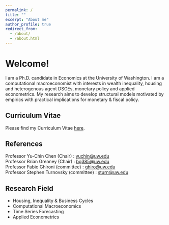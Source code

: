 ```yaml
---
permalink: /
title: ""
excerpt: "About me"
author_profile: true
redirect_from: 
  - /about/
  - /about.html
---
```


Welcome! 
======
I am a Ph.D. candidate in Economics at the University of Washington.
I am a computational macroeconomist with interests in wealth inequality, housing and heterogenous agent DSGEs, monetary policy and applied econometrics. My research aims to develop structural models motivated by empirics with practical implications for monetary & fiscal policy. 

Curriculum Vitae
------
Please find my Curriculum Vitae [here](https://rdatta2-code.github.io/files/CV_Rajarshi_Datta.pdf).


References
------
Professor Yu-Chin Chen (Chair) : [yuchin@uw.edu](mailto:yuchin@uw.edu) <br/>
Professor Brian Greaney (Chair) : [bg385@uw.edu](mailto:bg385@uw.edu) <br/>
Professor Fabio Ghironi (committee) : [ghiro@uw.edu](mailto:ghiro@uw.edu) <br/>
Professor Stephen Turnovsky (committee) : [sturn@uw.edu](mailto:sturn@uw.edu) <br/>

Research Field
------
* Housing, Inequality & Business Cycles
* Computational Macroeconomics
* Time Series Forecasting
* Applied Econometrics


  
